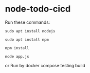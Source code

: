 # node-todo-cicd

Run these commands:


`sudo apt install nodejs`


`sudo apt install npm`


`npm install`

`node app.js`

or Run by docker compose
testing
build


